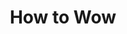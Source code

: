 ---
layout: course
title: How to Wow
educator: Jerry Ghionis
image: /assets/images/courses/how-to-wow.jpg
course_url: https://www.mzed.com/courses/how-to-wow
description: Master wedding and portrait photographer Jerry Ghionis shares his techniques for creating extraordinary images in any location using available light. Learn professional posing, lighting, and business strategies to elevate your photography.
lessons: 7
runtime: 5h 56m
position: 46
topics: photography
show_stats: true
show_pricing: true
--- 
